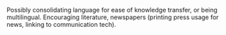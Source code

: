 Possibly consolidating language for ease of knowledge transfer, or being multilingual. Encouraging literature, newspapers (printing press usage for news, linking to communication tech).